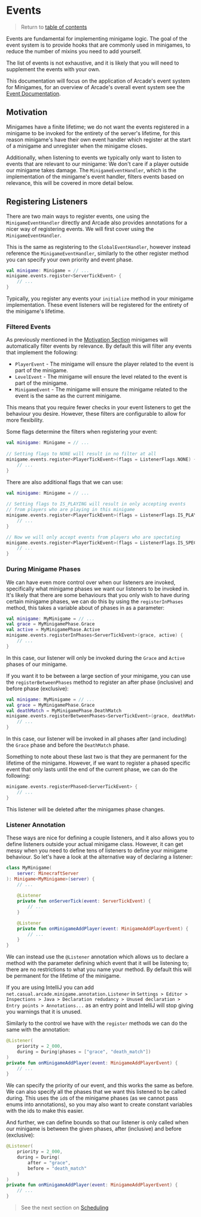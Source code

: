 # Events

> Return to [table of contents](../old-minigames)

Events are fundamental for implementing minigame logic. The goal of the event system is to provide hooks that are commonly used in minigames, to reduce the number of mixins you need to add yourself.

The list of events is not exhaustive, and it is likely that you will need to supplement the events with your own.

This documentation will focus on the application of Arcade's event system for Minigames, for an overview of Arcade's overall event system see the [Event Documentation](../old-events).

## Motivation

Minigames have a finite lifetime; we do not want the events registered in a minigame to be invoked for the entirety of the server's lifetime, for this reason minigame's have their own event handler which register at the start of a minigame and unregister when the minigame closes.

Additionally, when listening to events we typically only want to listen to events that are relevant to our minigame: We don't care if a player outside our minigame takes damage. The `MinigameEventHandler`, which is the implementation of the minigame's event handler, filters events based on relevance, this will be covered in more detail below.

## Registering Listeners

There are two main ways to register events, one using the `MinigameEventHandler` directly and Arcade also provides annotations for a nicer way of registering events. We will first cover using the `MinigameEventHandler`.

This is the same as registering to the `GlobalEventHandler`, however instead reference the `MinigameEventHandler`, similarly to the other register method you can specify your own priority and event phase.
```kotlin
val minigame: Minigame = // ...
minigame.events.register<ServerTickEvent> {
    // ...
}
```

Typically, you register any events your `initialize` method in your minigame implementation. These event listeners will be registered for the entirety of the minigame's lifetime.

### Filtered Events

As previously mentioned in the [Motivation Section](#motivation) minigames will automatically filter events by relevance. By default this will filter any events that implement the following:
- `PlayerEvent` - The minigame will ensure the player related to the event is part of the minigame.
- `LevelEvent` - The minigame will ensure the level related to the event is part of the minigame.
- `MinigameEvent` - The minigame will ensure the minigame related to the event is the same as the current minigame.

This means that you require fewer checks in your event listeners to get the behaviour you desire. However, these filters are configurable to allow for more flexibility.

Some flags determine the filters when registering your event:
```kotlin
val minigame: Minigame = // ...
    
// Setting flags to NONE will result in no filter at all
minigame.events.register<PlayerTickEvent>(flags = ListenerFlags.NONE) {
    // ...
}
```

There are also additional flags that we can use:
```kotlin
val minigame: Minigame = // ...
    
// Setting flags to IS_PLAYING will result in only accepting events
// from players who are playing in this minigame
minigame.events.register<PlayerTickEvent>(flags = ListenerFlags.IS_PLAYING) {
    // ...
}

// Now we will only accept events from players who are spectating
minigame.events.register<PlayerTickEvent>(flags = ListenerFlags.IS_SPECTATING) {
    // ...
}
```

### During Minigame Phases

We can have even more control over when our listeners are invoked, specifically what minigame phases we want our listeners to be invoked in. It's likely that there are some behaviours that you only wish to have during certain minigame phases, we can do this by using the `registerInPhases` method, this takes a variable about of phases in as a parameter:
```kotlin
val minigame: MyMinigame = // ...
val grace = MyMinigamePhase.Grace
val active = MyMinigamePhase.Active
minigame.events.registerInPhases<ServerTickEvent>(grace, active) {
    // ...
}
```
In this case, our listener will only be invoked during the `Grace` and `Active` phases of our minigame.

If you want it to be between a large section of your minigame, you can use the `registerBetweenPhases` method to register an after phase (inclusive) and before phase (exclusive):
```kotlin
val minigame: MyMinigame = // ...
val grace = MyMinigamePhase.Grace
val deathMatch = MyMinigamePhase.DeathMatch
minigame.events.registerBetweenPhases<ServerTickEvent>(grace, deathMatch) {
    // ...
}
```
In this case, our listener will be invoked in all phases after (and including) the `Grace` phase and before the `DeathMatch` phase.

Something to note about these last two is that they are permanent for the lifetime of
the minigame. However, if we want to register a phased specific event that only
lasts until the end of the current phase, we can do the following:
```kotlin
minigame.events.registerPhased<ServerTickEvent> {
    // ...
}
```
This listener will be deleted after the minigames phase changes.

### Listener Annotation

These ways are nice for defining a couple listeners, and it also allows you
to define listeners outside your actual minigame class. However, it can get
messy when you need to define tens of listeners to define your minigame
behaviour. So let's have a look at the alternative way of declaring a listener:

```kotlin
class MyMinigame(
    server: MinecraftServer
): Minigame<MyMinigame>(server) {
    // ...
    
    @Listener
    private fun onServerTick(event: ServerTickEvent) {
        // ...
    }

    @Listener
    private fun onMinigameAddPlayer(event: MinigameAddPlayerEvent) {
        // ...
    }
}
```

We can instead use the `@Listener` annotation which allows us to declare
a method with the parameter defining which event that it will be listening to;
there are no restrictions to what you name your method. By default this will be
permanent for the lifetime of the minigame.

If you are using IntelliJ you can add `net.casual.arcade.minigame.annotation.Listener`
in `Settings > Editor > Inspections > Java > Declaration redudancy > Unused declaration > Entry points > Annotations...`
as an entry point and IntelliJ will stop giving you warnings that it is unused.

Similarly to the control we have with the `register` methods we can do the same with
the annotation:
```kotlin
@Listener(
    priority = 2_000, 
    during = During(phases = ["grace", "death_match"])
)
private fun onMinigameAddPlayer(event: MinigameAddPlayerEvent) {
    // ...
}
```
We can specify the priority of our event, and this works the same as before. We can also specify
all the phases that we want this listened to be called during. This uses the `id`s of the
minigame phases (as we cannot pass enums into annotations), so you may also want to create
constant variables with the ids to make this easier.

And further, we can define bounds so that our listener is only called when our minigame is between the given phases, after (inclusive) and before (exclusive):
```kotlin
@Listener(
    priority = 2_000, 
    during = During(
        after = "grace", 
        before = "death_match"
    )
)
private fun onMinigameAddPlayer(event: MinigameAddPlayerEvent) {
    // ...
}
```

> See the next section on [Scheduling](scheduling.md)